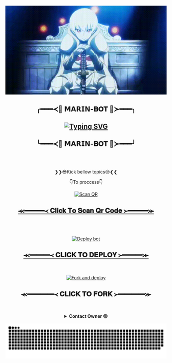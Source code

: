 <p align="center">
<img src="./nexusmedia/Nexus.gif" width="520"/>
<p align="center">
</p>
  
<div align="center">
  
## ╭━━━≺👑 𝗠𝗔𝗥𝗜𝗡-𝐁𝐎𝐓 👑≻━━━╮
  
## [![Typing SVG](https://readme-typing-svg.herokuapp.com?font=Rockstar&duration=5316&pause=1064&color=F70D0C&width=435&lines=WELCOME+TO+THE+MARIN-BOT;POWERED+BY+TEAM-X_FIRE;CREATED+BY+NEXUS;HOPE+YOU+ENJOY+THE+BOT+;AND+DONT+FORGET+TO+FOLLOW)](https://git.io/typing-svg)
  
## ╰━━━≺👑 𝗠𝗔𝗥𝗜𝗡-𝐁𝐎𝐓 👑≻━━━╯
  
<br>
<div>
<br>

<p align="center">
❯❯😎Kick bellow topics😒❮❮
</p>
<p align="center">
👇To proccess👇
</p>
  
 <div align="center">
  
<a href="https://replit.com/@DEVILL-MASCOT/marin?v=1"><img align="center" src="https://c.tenor.com/gmsbfgRbzuYAAAAC/marin-kitagawa.gif" alt="Scan QR" width="520" />
##   ⪻━━━≺ 𝐂𝐥𝐢𝐜𝐤  𝐓𝐨 𝐒𝐜𝐚𝐧 𝐐𝐫 𝐂𝐨𝐝𝐞  ≻━━━⪼
</a>
<br>
<div> 
<br>

<a href="https://heroku.com/deploy?template=https://github.com/NEXUSAT12/MARIN" target="blank"><img align="center" src="https://c.tenor.com/DO2R1nI7hOcAAAAC/marin-kitagawa.gif" alt="Deploy bot" width="520"/>

##  ⪻━━━≺ 𝐂𝐋𝐈𝐂𝐊  𝐓𝐎 𝐃𝐄𝐏𝐋𝐎𝐘  ≻━━━⪼
</a>
<div>
<br>

<a href="https://github.com/NEXUSAT12/MARIN/fork"><img align="center" src="https://c.tenor.com/Vf6ZPQU3zMoAAAAC/marin-kitagawa-marin.gif" alt="Fork and deploy" width="520" /></a>
##   ⪻━━━━≺ 𝐂𝐋𝐈𝐂𝐊 𝐓𝐎 𝐅𝐎𝐑𝐊  ≻━━━━⪼
<div>
<br>


<!-- 𝐂𝐎𝐍𝐓𝐀𝐂𝐓 𝐎𝐖𝐍𝐄𝐑 -->
<b><details><summary>Contact Owner 😜</summary></b>

## ```Connect With Me```
<p align="center">
<a href="https://wa.me/918130784851"><img src="https://www.svgrepo.com/show/122874/whatsapp.svg" width="100"/>
</p>

</details>

<p align="center">
<img src="https://github.com/Platane/snk/raw/output/github-contribution-grid-snake.svg" alt="nz" width="700"/>
</p>
